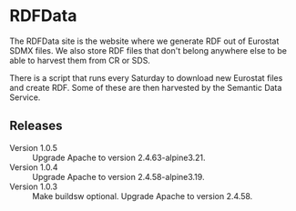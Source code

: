 RDFData
=======

The RDFData site is the website where we generate RDF out of Eurostat SDMX files. We also store RDF files that don't belong anywhere else to be able to harvest them from CR or SDS.

There is a script that runs every Saturday to download new Eurostat files and create RDF. Some of these are then harvested by the Semantic Data Service.

## Releases

<dl>
  <dt>Version 1.0.5</dt>
  <dd>Upgrade Apache to version 2.4.63-alpine3.21.</dd>

  <dt>Version 1.0.4</dt>
  <dd>Upgrade Apache to version 2.4.58-alpine3.19.</dd>

  <dt>Version 1.0.3</dt>
  <dd>Make buildsw optional.
      Upgrade Apache to version 2.4.58.</dd>

</dl>
